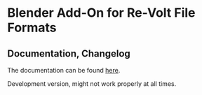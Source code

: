 # Blender Add-On for Re-Volt File Formats

## Documentation, Changelog

The documentation can be found [here](https://re-volt.github.io/re-volt-addon).

Development version, might not work properly at all times.
